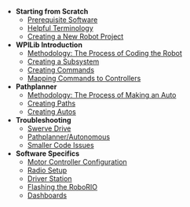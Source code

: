 - **Starting from Scratch**
  - [Prerequisite Software](./content/WorkInProgress/temp.md)
  - [Helpful Terminology](./content/WorkInProgress/temp.md)
  - [Creating a New Robot Project](./content/WorkInProgress/temp.md)
- **WPILib Introduction**
  - [Methodology: The Process of Coding the Robot](./content/WorkInProgress/temp.md)
  - [Creating a Subsystem](./content/WorkInProgress/temp.md)
  - [Creating Commands](./content/WorkInProgress/temp.md)
  - [Mapping Commands to Controllers](./content/WorkInProgress/temp.md)
- **Pathplanner**
  - [Methodology: The Process of Making an Auto](./content/WorkInProgress/temp.md)
  - [Creating Paths](./content/WorkInProgress/temp.md)
  - [Creating Autos](./content/WorkInProgress/temp.md)
- **Troubleshooting**
  - [Swerve Drive](./content/WorkInProgress/temp.md)
  - [Pathplanner/Autonomous](./content/WorkInProgress/temp.md)
  - [Smaller Code Issues](./content/WorkInProgress/temp.md)
- **Software Specifics**
  - [Motor Controller Configuration](./content/WorkInProgress/temp.md)
  - [Radio Setup](./content/WorkInProgress/temp.md)
  - [Driver Station](./content/WorkInProgress/temp.md)
  - [Flashing the RoboRIO](./content/WorkInProgress/temp.md)
  - [Dashboards](./content/WorkInProgress/temp.md)
